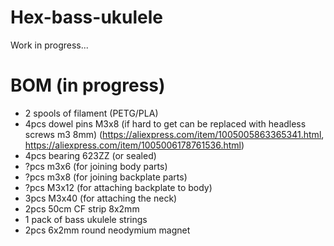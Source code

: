 # Hex-bass-ukulele

Work in progress...

# BOM (in progress)
* 2 spools of filament (PETG/PLA)
* 4pcs dowel pins M3x8 (if hard to get can be replaced with headless screws m3 8mm) (https://aliexpress.com/item/1005005863365341.html, https://aliexpress.com/item/1005006178761536.html)
* 4pcs bearing 623ZZ (or sealed)
* ?pcs m3x6 (for joining body parts)
* ?pcs m3x8 (for joining backplate parts)
* ?pcs M3x12 (for attaching backplate to body)
* 3pcs M3x40 (for attaching the neck)
* 2pcs 50cm CF strip 8x2mm
* 1 pack of bass ukulele strings
* 2pcs 6x2mm round neodymium magnet
  
